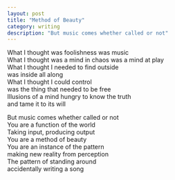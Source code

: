 ```yaml
---
layout: post
title: "Method of Beauty"
category: writing
description: "But music comes whether called or not"
---
```


What I thought was foolishness was music  
What I thought was a mind in chaos was a mind at play  
What I thought I needed to find outside  
was inside all along  
What I thought I could control  
was the thing that needed to be free  
Illusions of a mind hungry to know the truth  
and tame it to its will

But music comes whether called or not  
You are a function of the world  
Taking input, producing output  
You are a method of beauty  
You are an instance of the pattern  
making new reality from perception   
The pattern of standing around  
accidentally writing a song
